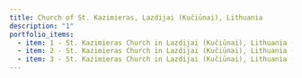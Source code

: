 ```yaml
---
title: Church of St. Kazimieras, Lazdijai (Kučiūnai), Lithuania
description: "1"
portfolio_items:
  - item: 1 - St. Kazimieras Church in Lazdijai (Kučiūnai), Lithuania (interior)
  - item: 2 - St. Kazimieras Church in Lazdijai (Kučiūnai), Lithuania (fragment)
  - item: 3 - St. Kazimieras Church in Lazdijai (Kučiūnai), Lithuania (interior)
---
```

